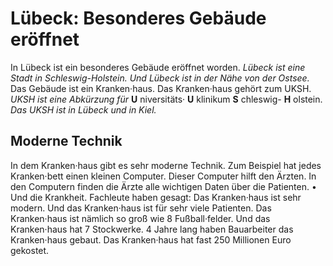 # Lübeck: Besonderes Gebäude eröffnet

In Lübeck ist ein besonderes Gebäude eröffnet worden.  *Lübeck ist eine Stadt in Schleswig-Holstein.*   *Und Lübeck ist in der Nähe von der Ostsee.*  Das Gebäude ist ein Kranken·haus. Das Kranken·haus gehört zum UKSH.  *UKSH ist eine Abkürzung für*  **U** niversitäts· **U** klinikum **S** chleswig- **H** olstein.  *Das UKSH ist in Lübeck und in Kiel.*  

## Moderne Technik
In dem Kranken·haus gibt es sehr moderne Technik. Zum Beispiel hat jedes Kranken·bett einen kleinen Computer. Dieser Computer hilft den Ärzten. In den Computern finden die Ärzte alle wichtigen Daten über die Patienten. • Und die Krankheit. Fachleute haben gesagt: Das Kranken·haus ist sehr modern. Und das Kranken·haus ist für sehr viele Patienten. Das Kranken·haus ist nämlich so groß wie 8 Fußball·felder. Und das Kranken·haus hat 7 Stockwerke. 
4 Jahre lang haben Bauarbeiter das Kranken·haus gebaut. Das Kranken·haus hat fast 250 Millionen Euro gekostet. 
